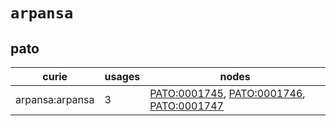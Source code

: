 # `arpansa`

## pato

| curie           |   usages | nodes                                                                                                                                                         |
|-----------------|----------|---------------------------------------------------------------------------------------------------------------------------------------------------------------|
| arpansa:arpansa |        3 | [PATO:0001745](https://bioregistry.io/PATO:0001745), [PATO:0001746](https://bioregistry.io/PATO:0001746), [PATO:0001747](https://bioregistry.io/PATO:0001747) |

